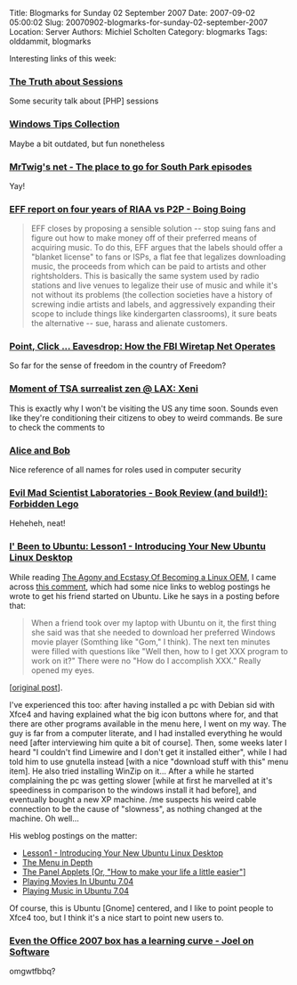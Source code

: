 Title: Blogmarks for Sunday 02 September 2007
Date: 2007-09-02 05:00:02
Slug: 20070902-blogmarks-for-sunday-02-september-2007
Location: Server
Authors: Michiel Scholten
Category: blogmarks
Tags: olddammit, blogmarks

<p>Interesting links of this week:</p>
<h3><a href="http://shiflett.org/articles/the-truth-about-sessions">The Truth about Sessions</a></h3>
<p>Some security talk about [PHP] sessions</p>
<h3><a href="http://www.it.iitb.ac.in/~sudhir/Hacking/Win_XP_Hack.html">Windows Tips Collection</a></h3>
<p>Maybe a bit outdated, but fun nonetheless</p>
<h3><a href="http://mrtwig.net/">MrTwig's net - The place to go for South Park episodes</a></h3>
<p>Yay!</p>
<h3><a href="http://www.boingboing.net/2007/08/29/eff-report-on-four-y.html">EFF report on four years of RIAA vs P2P - Boing Boing</a></h3>
<blockquote><p>EFF closes by proposing a sensible solution -- stop suing fans and figure out how to make money off of their preferred means of acquiring music. To do this, EFF argues that the labels should offer a "blanket license" to fans or ISPs, a flat fee that legalizes downloading music, the proceeds from which can be paid to artists and other rightsholders. This is basically the same system used by radio stations and live venues to legalize their use of music and while it's not without its problems (the collection societies have a history of screwing indie artists and labels, and aggressively expanding their scope to include things like kindergarten classrooms), it sure beats the alternative -- sue, harass and alienate customers.</p></blockquote>
<h3><a href="http://www.boingboing.net/2007/08/29/point-click-eavesdro.html">Point, Click ... Eavesdrop: How the FBI Wiretap Net Operates</a></h3>
<p>So far for the sense of freedom in the country of Freedom?</p>
<h3><a href="http://www.boingboing.net/2007/08/29/moment-of-tsa-surrea.html">Moment of TSA surrealist zen @ LAX: Xeni</a></h3>
<p>This is exactly why I won't be visiting the US any time soon. Sounds even like they're conditioning their citizens to obey to weird commands. Be sure to check the comments to</p>
<h3><a href="http://en.wikipedia.org/wiki/Alice_and_Bob">Alice and Bob</a></h3>
<p>Nice reference of all names for roles used in computer security</p>
<h3><a href="http://www.evilmadscientist.com/article.php/flego">Evil Mad Scientist Laboratories - Book Review (and build!): Forbidden Lego</a></h3>
<p>Heheheh, neat!</p>
<h3><a href="http://ibeentoubuntu.blogspot.com/2007/05/lesson1-introducing-your-new-ubuntu.html">I' Been to Ubuntu: Lesson1 - Introducing Your New Ubuntu Linux Desktop</a></h3>
<p>While reading <a href="http://linux.slashdot.org/article.pl?sid=07/08/27/183236"> The Agony and Ecstasy Of Becoming a Linux OEM</a>, I came across <a href="http://linux.slashdot.org/comments.pl?sid=280823&amp;cid=20380705">this comment</a>, which had some nice links to weblog postings he wrote to get his friend started on Ubuntu. Like he says in a posting before that:</p>

<blockquote><p>When a friend took over my laptop with Ubuntu on it, the first thing she said was that she needed to download her preferred Windows movie player (Somthing like "Gom," I think). The next ten minutes were filled with questions like "Well then, how to I get XXX program to work on it?" There were no "How do I accomplish XXX." Really opened my eyes.</p></blockquote>
<p>[<a href="http://linux.slashdot.org/comments.pl?sid=280823&amp;threshold=1&amp;commentsort=0&amp;mode=thread&amp;pid=20377859#20379215">original post</a>].</p>

<p>I've experienced this too: after having installed a pc with Debian sid with Xfce4 and having explained what the big icon buttons where for, and that there are other programs available in the menu here, I went on my way. The guy is far from a computer literate, and I had installed everything he would need [after interviewing him quite a bit of course]. Then, some weeks later I heard "I couldn't find Limewire and I don't get it installed either", while I had told him to use gnutella instead [with a nice "download stuff with this" menu item]. He also tried installing WinZip on it... After a while he started complaining the pc was getting slower [while at first he marvelled at it's speediness in comparison to the windows install it had before], and eventually bought a new XP machine. /me suspects his weird cable connection to be the cause of "slowness", as nothing changed at the machine. Oh well...</p>

<p>His weblog postings on the matter:</p>
<ul>
<li><a href="http://ibeentoubuntu.blogspot.com/2007/05/lesson1-introducing-your-new-ubuntu.html">Lesson1 - Introducing Your New Ubuntu Linux Desktop</a></li>
<li><a href="http://ibeentoubuntu.blogspot.com/2007/05/menu-in-depth-applications-programs.html">The Menu in Depth</a></li>
<li><a href="http://ibeentoubuntu.blogspot.com/2007/06/panel-applets-or-how-to-make-your-life.html">The Panel Applets [Or, "How to make your life a little easier"]</a></li>
<li><a href="http://ibeentoubuntu.blogspot.com/2007/06/playing-movies-in-ubuntu-7.html"> Playing Movies In Ubuntu 7.04</a></li>
<li><a href="http://ibeentoubuntu.blogspot.com/2007/06/playing-music-in-ubuntu-7.html">Playing Music in Ubuntu 7.04</a></li>
</ul>

<p>Of course, this is Ubuntu [Gnome] centered, and I like to point people to Xfce4 too, but I think it's a nice start to point new users to.</p>
<h3><a href="http://www.joelonsoftware.com/items/2007/08/18.html">Even the Office 2007 box has a learning curve - Joel on Software</a></h3>
<p>omgwtfbbq?</p>
